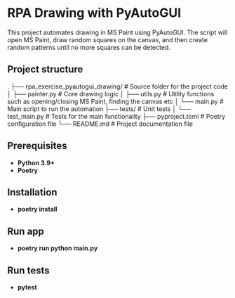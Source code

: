 # RPA Drawing with PyAutoGUI

This project automates drawing in MS Paint using PyAutoGUI. The script will open MS Paint, draw random squares on the canvas, and then create random patterns until no more squares can be detected.

## Project structure

.
├── rpa_exercise_pyautogui_drawing/ # Source folder for the project code
│ ├── painter.py # Core drawing logic
│ ├── utils.py # Utility functions such as opening/closing MS Paint, finding the canvas etc
│ └── main.py # Main script to run the automation
├── tests/ # Unit tests
│ └── test_main.py # Tests for the main functionality
├── pyproject.toml # Poetry configuration file
└── README.md # Project documentation file

## Prerequisites

- **Python 3.9+**
- **Poetry**

## Installation

- **poetry install**

## Run app

- **poetry run python main.py**

## Run tests

- **pytest**
